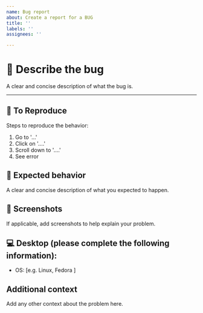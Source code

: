 ```yaml
---
name: Bug report
about: Create a report for a BUG
title: ''
labels: ''
assignees: ''

---
```


# **🐛 Describe the bug**
A clear and concise description of what the bug is.

---

## **👀 To Reproduce**
Steps to reproduce the behavior:
1. Go to '...'
2. Click on '....'
3. Scroll down to '....'
4. See error

## **🤷 Expected behavior**
A clear and concise description of what you expected to happen.

## **📸 Screenshots**
If applicable, add screenshots to help explain your problem.

## **💻 Desktop (please complete the following information):**
- OS: [e.g. Linux, Fedora ]

## **Additional context**
Add any other context about the problem here.
